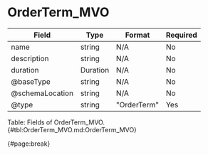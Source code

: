 <!--
    ATTENTION: This file was generated via gradle!
               Do NOT manually edit this file! Any such changes will be overwritten!
-->

# OrderTerm_MVO

| Field | Type | Format | Required |
| ------- | ------- | ------- | --- |
| name | string | N/A | No |
| description | string | N/A | No |
| duration | Duration | N/A | No |
| @baseType | string | N/A | No |
| @schemaLocation | string | N/A | No |
| @type | string | "OrderTerm" | Yes |

Table: Fields of OrderTerm_MVO. {#tbl:OrderTerm_MVO.md:OrderTerm_MVO}

{#page:break}
